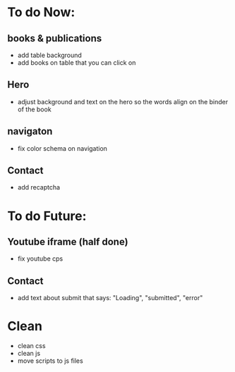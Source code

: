 # To do Now:

## books & publications

- add table background
- add books on table that you can click on

## Hero

- adjust background and text on the hero so the words align on the binder of the book

## navigaton

- fix color schema on navigation

## Contact

- add recaptcha

# To do Future:

## Youtube iframe (half done)

- fix youtube cps

## Contact

- add text about submit that says: "Loading", "submitted", "error"

# Clean

- clean css
- clean js
- move scripts to js files
